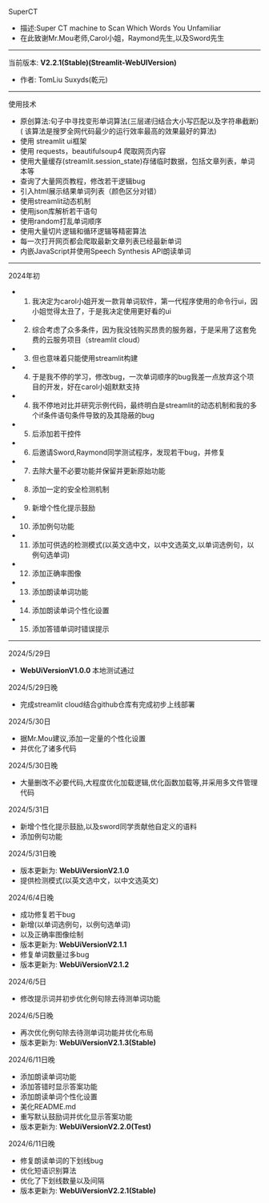 SuperCT

- 描述:Super CT machine to Scan Which Words You Unfamiliar
- 在此致谢Mr.Mou老师,Carol小姐，Raymond先生,以及Sword先生

----------
当前版本:
<b> V2.2.1(Stable)(Streamlit-WebUIVersion) </b>

- 作者: TomLiu Suxyds(乾元)

----------
使用技术

- 原创算法:句子中寻找变形单词算法(三层递归结合大小写匹配以及字符串截断)(
  该算法是搜罗全网代码最少的运行效率最高的效果最好的算法)
- 使用 streamlit ui框架
- 使用 requests，beautifulsoup4 爬取网页内容
- 使用大量缓存(streamlit.session_state)存储临时数据，包括文章列表，单词本等
- 查询了大量网页教程，修改若干逻辑bug
- 引入html展示结果单词列表（颜色区分对错）
- 使用streamlit动态机制
- 使用json库解析若干语句
- 使用random打乱单词顺序
- 使用大量切片逻辑和循环逻辑等精密算法
- 每一次打开网页都会爬取最新文章列表已经最新单词
- 内嵌JavaScript并使用Speech Synthesis API朗读单词

----------

2024年初

-
    1. 我决定为carol小姐开发一款背单词软件，第一代程序使用的命令行ui，因小姐觉得太丑了，于是我决定使用更好看的ui
-
    2. 综合考虑了众多条件，因为我没钱购买昂贵的服务器，于是采用了这套免费的云服务项目（streamlit cloud）
-
    3. 但也意味着只能使用streamlit构建
-
    4. 于是我不停的学习，修改bug，一次单词顺序的bug我差一点放弃这个项目的开发，好在carol小姐默默支持
-
    4. 我不停地对比并研究示例代码，最终明白是streamlit的动态机制和我的多个if条件语句条件导致的及其隐蔽的bug
-
    5. 后添加若干控件
-
    6. 后邀请Sword,Raymond同学测试程序，发现若干bug，并修复
-
    7. 去除大量不必要功能并保留并更新原始功能
-
    8. 添加一定的安全检测机制

-
    9. 新增个性化提示鼓励
-
    10. 添加例句功能
-
    11. 添加可供选的检测模式(以英文选中文，以中文选英文,以单词选例句，以例句选单词)
-
    12. 添加正确率图像
-
    13. 添加朗读单词功能
-
    14. 添加朗读单词个性化设置
-
    15. 添加答错单词时错误提示

------------
2024/5/29日

- <b> WebUiVersionV1.0.0 </b>本地测试通过

2024/5/29日晚

- 完成streamlit cloud结合github仓库有完成初步上线部署

2024/5/30日

- 据Mr.Mou建议,添加一定量的个性化设置
- 并优化了诸多代码

2024/5/30日晚

- 大量删改不必要代码,大程度优化加载逻辑,优化函数加载等,并采用多文件管理代码

2024/5/31日

- 新增个性化提示鼓励,以及sword同学贡献他自定义的语料
- 添加例句功能

2024/5/31日晚

- 版本更新为: <b> WebUiVersionV2.1.0 </b>
- 提供检测模式(以英文选中文，以中文选英文)

2024/6/4日晚

- 成功修复若干bug
- 新增(以单词选例句，以例句选单词)
- 以及正确率图像绘制
- 版本更新为:<b> WebUiVersionV2.1.1 </b>
- 修复单词数量过多bug
- 版本更新为: <b> WebUiVersionV2.1.2 </b>

2024/6/5日

- 修改提示词并初步优化例句除去待测单词功能

2024/6/5日晚

- 再次优化例句除去待测单词功能并优化布局
- 版本更新为: <b> WebUiVersionV2.1.3(Stable) </b>

2024/6/11日晚

- 添加朗读单词功能
- 添加答错时显示答案功能
- 添加朗读单词个性化设置
- 美化README.md
- 重写默认鼓励词并优化显示答案功能
- 版本更新为: <b> WebUiVersionV2.2.0(Test) </b>

2024/6/11日晚

- 修复朗读单词的下划线bug
- 优化短语识别算法
- 优化了下划线数量以及间隔
- 版本更新为: <b> WebUiVersionV2.2.1(Stable) </b>
